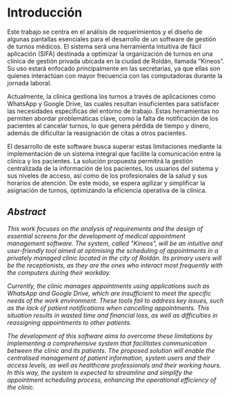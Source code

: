# Introducción
Este trabajo se centra en el análisis de requerimientos y el diseño de algunas pantallas esenciales para el desarrollo de un software de gestión de turnos médicos. El sistema será una herramienta intuitiva de fácil aplicación (SIFA) destinada a optimizar la organización de turnos en una clínica de gestión privada ubicada en la ciudad de Roldán, llamada “Kineos”. Su uso estará enfocado principalmente en las secretarias, ya que ellas son quienes interactúan con mayor frecuencia con las computadoras durante la jornada laboral. 

Actualmente, la clínica gestiona los turnos a través de aplicaciones como WhatsApp y Google Drive, las cuales resultan insuficientes para satisfacer las necesidades específicas del entorno de trabajo. Estas herramientas no permiten abordar problemáticas clave, como la falta de notificación de los pacientes al cancelar turnos, lo que genera pérdida de tiempo y dinero, además de dificultar la reasignación de citas a otros pacientes.

El desarrollo de este software busca superar estas limitaciones mediante la implementación de un sistema integral que facilite la comunicación entre la clínica y los pacientes. La solución propuesta permitirá la gestión centralizada de la información de los pacientes, los usuarios del sistema y sus niveles de acceso, así como de los profesionales de la salud y sus horarios de atención. De este modo, se espera agilizar y simplificar la asignación de turnos, optimizando la eficiencia operativa de la clínica.

## _Abstract_
_This work focuses on the analysis of requirements and the design of essential screens for the development of medical appointment management software. The system, called "Kineos", will be an intuitive and user-friendly tool aimed at optimising the scheduling of appointments in a privately managed clinic located in the city of Roldán. Its primary users will be the receptionists, as they are the ones who interact most frequently with the computers during their workday._

_Currently, the clinic manages appointments using applications such as WhatsApp and Google Drive, which are insufficient to meet the specific needs of the work environment. These tools fail to address key issues, such as the lack of patient notifications when cancelling appointments. This situation results in wasted time and financial loss, as well as difficulties in reassigning appointments to other patients._

_The development of this software aims to overcome these limitations by implementing a comprehensive system that facilitates communication between the clinic and its patients. The proposed solution will enable the centralised management of patient information, system users and their access levels, as well as healthcare professionals and their working hours. In this way, the system is expected to streamline and simplify the appointment scheduling process, enhancing the operational efficiency of the clinic._